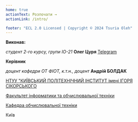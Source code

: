 ```yaml
---
home: true
actionText: Розпочати →
actionLink: /intro/

footer: "ECL 2.0 Licensed | Copyright © 2024 Tsuria Oleh"
---
```



**Виконав:** 

*студент 2-го курсу, групи ІО-21* <span padding-right:5em></span> **Олег Цуря** <a href="https://t.me/fogoog" target="_blank"> Telegram </a>


**Керівник**

*доцент кафедри ОТ ФІОТ, к.т.н., доцент*<span padding-right:5em></span> **Андрій БОЛДАК** 

[НТУУ "КИЇВСЬКИЙ ПОЛІТЕХНІЧНИЙ ІНСТИТУТ імені ІГОРЯ СІКОРСЬКОГО](https://kpi.ua/)

[Факультет інформатики та обчислювальної техніки](https://fiot.kpi.ua/)

[Кафедра обчислювальної техніки](https://comsys.kpi.ua/)

Київ
